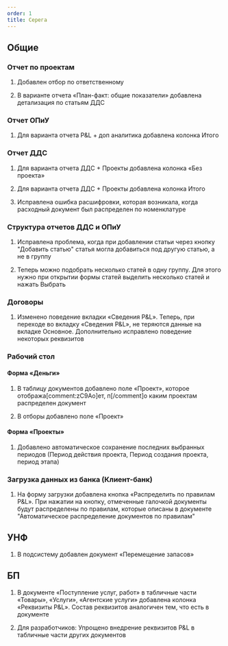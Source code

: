 ```yaml
---
order: 1
title: Серега
---
```


## Общие

### Отчет по проектам

1. Добавлен отбор по ответственному

2. В варианте отчета «План-факт: общие показатели» добавлена детализация по статьям ДДС

### Отчет ОПиУ

1. Для варианта отчета P&L + доп аналитика добавлена колонка Итого

### Отчет ДДС

1. Для варианта отчета ДДС + Проекты добавлена колонка «Без проекта»

2. Для варианта отчета ДДС + Проекты добавлена колонка Итого

3. Исправлена ошибка расшифровки, которая возникала, когда расходный документ был распределен по номенклатуре

### Структура отчетов ДДС и ОПиУ

1. Исправлена проблема, когда при добавлении статьи через кнопку "Добавить статью" статья могла добавиться  под другую статью, а не в группу

2. Теперь можно подобрать несколько статей в одну группу. Для этого нужно при открытии формы статей выделить несколько статей и нажать Выбрать

### Договоры

1. Изменено поведение вкладки «Сведения P&L». Теперь, при переходе во вкладку «Сведения P&L», не теряются данные на вкладке Основное. Дополнительно исправлено поведение некоторых реквизитов

### Рабочий стол

#### Форма «Деньги»

1. В таблицу документов добавлено поле «Проект», которое отобража[comment:zC9Ao]ет, п[/comment]о каким проектам распределен документ

2. В отборы добавлено поле «Проект»

#### Форма «Проекты»

1. Добавлено автоматическое сохранение последних выбранных периодов (Период действия проекта, Период создания проекта, период этапа)

### Загрузка данных из банка (Клиент-банк)

1. На форму загрузки добавлена кнопка «Распределить по правилам P&L». При нажатии на кнопку, отмеченные галочкой документы будут распределены по правилам, которые описаны в документе "Автоматическое распределение документов по правилам"

## УНФ

1. В подсистему добавлен документ «Перемещение запасов»

## БП

1. В документе «Поступление услуг, работ» в табличные части «Товары», «Услуги», «Агентские услуги» добавлена колонка «Реквизиты P&L». Состав реквизитов аналогичен тем, что есть в документе

2. Для разработчиков: Упрощено внедрение реквизитов P&L в табличные части других документов